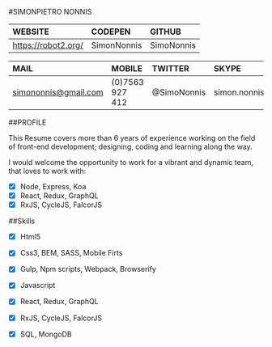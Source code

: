 #SIMONPIETRO NONNIS 

| WEBSITE             | CODEPEN     | GITHUB     |
|:------------------- |:----------  |:-----------|
| https://robot2.org/ | SimonNonnis | SimoNonnis |


| MAIL                 | MOBILE         | TWITTER    | SKYPE        |
|:-------------------- |:-------------- |:---------- |:------------ |
| simononnis@gmail.com | (0)7563 927 412| @SimoNonnis| simon.nonnis |

##PROFILE

This Resume covers more than 6 years of experience working on the field of front-end development; designing, coding and learning along the way.

I would welcome the opportunity to work for a vibrant and dynamic team, that loves to work with: 

- [x] Node, Express, Koa
- [x] React, Redux, GraphQL
- [x] RxJS, CycleJS, FalcorJS

##Skills

- [x] Html5
- [x] Css3, BEM, SASS, Mobile Firts
- [x] Gulp, Npm scripts, Webpack, Browserify
- [x] Javascript
- [x] React, Redux, GraphQL
- [x] RxJS, CycleJS, FalcorJS
- [x] SQL, MongoDB





